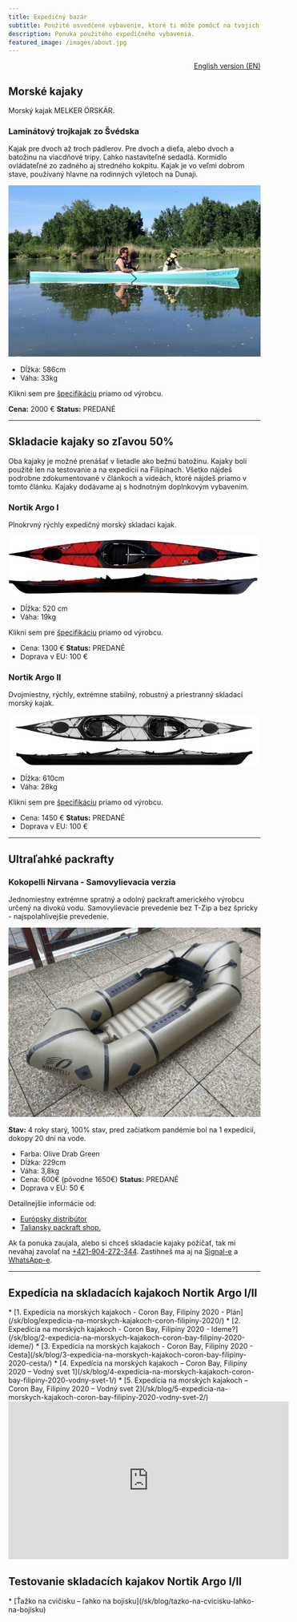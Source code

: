```yaml
---
title: Expedičný bazár
subtitle: Použité osvedčené vybavenie, ktoré ti môže pomôcť na tvojich cestách.
description: Ponuka použitého expedičného vybavenia.
featured_image: /images/about.jpg
---
```

<div class="fb-share-button"
	data-href="{{ page.url | absolute_url }}" 
	data-layout="button_count">
</div>

<div style="text-align: right">
    <a href="/secondhand">English version (EN)</a>
</div>

<h2>Morské kajaky</h2>
Morský kajak MELKER ÖRSKÄR.
<h3>Laminátový trojkajak zo Švédska</h3>
Kajak pre dvoch až troch pádlerov. Pre dvoch a dieťa, alebo dvoch a batožinu na viacdňové tripy. Ľahko nastaviteľné sedadlá. Kormidlo ovládateľné zo zadného aj stredného kokpitu. Kajak je vo veľmi dobrom stave, používaný hlavne na rodinných výletoch na Dunaji. 

![MELKER ÖRSKÄR](/assets/img/melker.jpg)

* Dĺžka: 586cm
* Váha: 33kg

Klikni sem pre <a href="https://melkerofsweden.se/products/melker-orskar">špecifikáciu</a> priamo od výrobcu.

**Cena:** 2000 €
**Status:** PREDANÉ

---

<h2>Skladacie kajaky so zľavou 50%</h2>
Oba kajaky je možné prenášať v lietadle ako bežnú batožinu. Kajaky boli použité len na testovanie a na expedícii na Filipínach. Všetko nájdeš podrobne zdokumentované v článkoch a videách, ktoré nájdeš priamo v tomto článku. Kajaky dodávame aj s hodnotným doplnkovým vybavením.
<h3>Nortik Argo I</h3>
Plnokrvný rýchly expedičný morský skladací kajak.

![Nortik Argo I](/assets/img/argo.jpg)

* Dĺžka: 520 cm
* Váha: 19kg

Klikni sem pre <a href="https://www.faltboot.de/en/products/nortik/nortik-argo/">špecifikáciu</a> priamo od výrobcu.

* Cena: 1300 €
**Status:** PREDANÉ
* Doprava v EU: 100 €

<h3>Nortik Argo II</h3>
Dvojmiestny, rýchly, extrémne stabilný, robustný a priestranný skladací morský kajak.

![Nortik Argo II](/assets/img/argo2.jpg)

* Dĺžka: 610cm
* Váha: 28kg 

Klikni sem pre <a href="https://www.faltboot.de/en/products/nortik/nortik-argo-2/">špecifikáciu</a> priamo od výrobcu.

* Cena: 1450 €
**Status:** PREDANÉ
* Doprava v EU: 100 €

---

<h2>Ultraľahké packrafty</h2>
<h3>Kokopelli Nirvana - Samovylievacia verzia</h3>
Jednomiestny extrémne spratný a odolný packraft amerického výrobcu určený na divokú vodu. Samovylievacie prevedenie bez T-Zip a bez špricky - najspolahlivejšie prevedenie.

![Kokopelli Nirvana Self-Bailing](/assets/img/packraft.jpg)

**Stav:** 4 roky starý, 100% stav, pred začiatkom pandémie bol na 1 expedícií, dokopy 20 dní na vode.

* Farba: Olive Drab Green
* Dĺžka: 229cm
* Váha: 3,8kg
* Cena: 600€ (pôvodne 1650€)
**Status:** PREDANÉ
* Doprava v EÚ: 50 €

Detailnejšie informácie od:
* <a href="https://www.systemxeurope.com/products/kokopelli-nirvana-self-bailing">Európsky distribútor</a>
* <a href="https://www.alpinaction.it/si/packrafti/11245-kokopelli-nirvana-self-bailer.html">Taliansky packraft shop.</a>

Ak ťa ponuka zaujala, alebo si chceš skladacie kajaky požičať, tak mi neváhaj zavolať na <a href="tel:00 421 904 272 344">+421-904-272-344</a>. Zastihneš ma aj na <a href="https://signal.org">Signal-e</a> a <a href="https://wa.me/421904272344">WhatsApp-e</a>.

---

<h2>Expedícia na skladacích kajakoch Nortik Argo I/II</h2>
* [1. Expedícia na morských kajakoch - Coron Bay, Filipíny 2020 - Plán](/sk/blog/expedicia-na-morskych-kajakoch-coron-filipiny-2020/)
* [2. Expedícia na morských kajakoch - Coron Bay, Filipíny 2020 - Ideme?](/sk/blog/2-expedicia-na-morskych-kajakoch-coron-bay-filipiny-2020-ideme/)
* [3. Expedícia na morských kajakoch - Coron Bay, Filipíny 2020 - Cesta](/sk/blog/3-expedicia-na-morskych-kajakoch-coron-bay-filipiny-2020-cesta/)
* [4. Expedícia na morských kajakoch – Coron Bay, Filipíny 2020 – Vodný svet 1](/sk/blog/4-expedicia-na-morskych-kajakoch-coron-bay-filipiny-2020-vodny-svet-1/)
* [5. Expedícia na morských kajakoch – Coron Bay, Filipíny 2020 – Vodný svet 2](/sk/blog/5-expedicia-na-morskych-kajakoch-coron-bay-filipiny-2020-vodny-svet-2/)

<iframe width="560" height="315" src="https://www.youtube.com/embed/2rHwlb1EJVo" title="YouTube video player" frameborder="0" allow="accelerometer; autoplay; clipboard-write; encrypted-media; gyroscope; picture-in-picture" allowfullscreen></iframe>

<h2>Testovanie skladacích kajakov Nortik Argo I/II</h2>
* [Ťažko na cvičisku – ľahko na bojisku](/sk/blog/tazko-na-cvicisku-lahko-na-bojisku)

<div class="fb-share-button"
	data-href="{{ page.url | absolute_url }}" 
	data-layout="button_count"
	style="float: right;">
</div>
